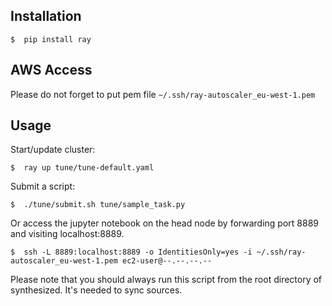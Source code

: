 Installation
------------
    $  pip install ray
    

AWS Access
----------

Please do not forget to put pem file `~/.ssh/ray-autoscaler_eu-west-1.pem`


Usage
-----
Start/update cluster:

    $  ray up tune/tune-default.yaml
    

Submit a script:

    $  ./tune/submit.sh tune/sample_task.py 
    
Or access the jupyter notebook on the head node by forwarding port 8889 and visiting localhost:8889.

    $  ssh -L 8889:localhost:8889 -o IdentitiesOnly=yes -i ~/.ssh/ray-autoscaler_eu-west-1.pem ec2-user@--.--.--.--


Please note that you should always run this script from the root directory of synthesized. It's needed to sync sources.

